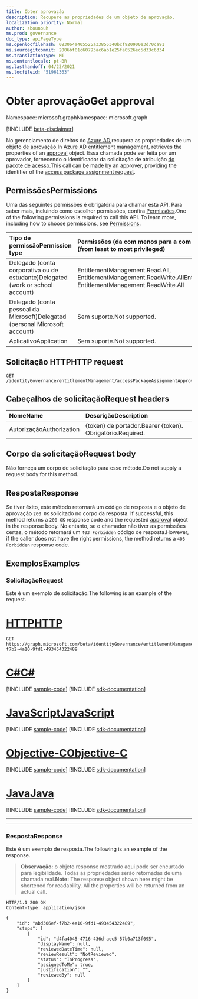 ```yaml
---
title: Obter aprovação
description: Recupere as propriedades de um objeto de aprovação.
localization_priority: Normal
author: sbounouh
ms.prod: governance
doc_type: apiPageType
ms.openlocfilehash: 083064a405525a33855340bcf920900e3d70ca91
ms.sourcegitcommit: 2006bf01c60793ac6ab1e25fa0526ec5d33c6334
ms.translationtype: MT
ms.contentlocale: pt-BR
ms.lasthandoff: 04/23/2021
ms.locfileid: "51961363"
---
```

# <a name="get-approval"></a><span data-ttu-id="5c1b9-103">Obter aprovação</span><span class="sxs-lookup"><span data-stu-id="5c1b9-103">Get approval</span></span>

<span data-ttu-id="5c1b9-104">Namespace: microsoft.graph</span><span class="sxs-lookup"><span data-stu-id="5c1b9-104">Namespace: microsoft.graph</span></span>

[!INCLUDE [beta-disclaimer](../../includes/beta-disclaimer.md)]

<span data-ttu-id="5c1b9-105">No gerenciamento de direitos do [Azure AD,](../resources/entitlementmanagement-root.md)recupera as propriedades de um [objeto de aprovação.](../resources/approval.md)</span><span class="sxs-lookup"><span data-stu-id="5c1b9-105">In [Azure AD entitlement management](../resources/entitlementmanagement-root.md), retrieves the properties of an [approval](../resources/approval.md) object.</span></span>  <span data-ttu-id="5c1b9-106">Essa chamada pode ser feita por um aprovador, fornecendo o identificador da solicitação de atribuição [do pacote de acesso.](../resources/accesspackageassignmentrequest.md)</span><span class="sxs-lookup"><span data-stu-id="5c1b9-106">This call can be made by an approver, providing the identifier of the [access package assignment request](../resources/accesspackageassignmentrequest.md).</span></span>

## <a name="permissions"></a><span data-ttu-id="5c1b9-107">Permissões</span><span class="sxs-lookup"><span data-stu-id="5c1b9-107">Permissions</span></span>

<span data-ttu-id="5c1b9-p102">Uma das seguintes permissões é obrigatória para chamar esta API. Para saber mais, incluindo como escolher permissões, confira [Permissões](/graph/permissions-reference).</span><span class="sxs-lookup"><span data-stu-id="5c1b9-p102">One of the following permissions is required to call this API. To learn more, including how to choose permissions, see [Permissions](/graph/permissions-reference).</span></span>

| <span data-ttu-id="5c1b9-110">Tipo de permissão</span><span class="sxs-lookup"><span data-stu-id="5c1b9-110">Permission type</span></span>                        | <span data-ttu-id="5c1b9-111">Permissões (da com menos para a com mais privilégios)</span><span class="sxs-lookup"><span data-stu-id="5c1b9-111">Permissions (from least to most privileged)</span></span> |
|:---------------------------------------|:--------------------------------------------|
| <span data-ttu-id="5c1b9-112">Delegado (conta corporativa ou de estudante)</span><span class="sxs-lookup"><span data-stu-id="5c1b9-112">Delegated (work or school account)</span></span>     | <span data-ttu-id="5c1b9-113">EntitlementManagement.Read.All, EntitlementManagement.ReadWrite.All</span><span class="sxs-lookup"><span data-stu-id="5c1b9-113">EntitlementManagement.Read.All, EntitlementManagement.ReadWrite.All</span></span> |
| <span data-ttu-id="5c1b9-114">Delegado (conta pessoal da Microsoft)</span><span class="sxs-lookup"><span data-stu-id="5c1b9-114">Delegated (personal Microsoft account)</span></span> | <span data-ttu-id="5c1b9-115">Sem suporte.</span><span class="sxs-lookup"><span data-stu-id="5c1b9-115">Not supported.</span></span> |
| <span data-ttu-id="5c1b9-116">Aplicativo</span><span class="sxs-lookup"><span data-stu-id="5c1b9-116">Application</span></span>                            | <span data-ttu-id="5c1b9-117">Sem suporte.</span><span class="sxs-lookup"><span data-stu-id="5c1b9-117">Not supported.</span></span> |

## <a name="http-request"></a><span data-ttu-id="5c1b9-118">Solicitação HTTP</span><span class="sxs-lookup"><span data-stu-id="5c1b9-118">HTTP request</span></span>

<!-- { "blockType": "ignored" } -->

```http
GET /identityGovernance/entitlementManagement/accessPackageAssignmentApprovals/{id}
```

## <a name="request-headers"></a><span data-ttu-id="5c1b9-119">Cabeçalhos de solicitação</span><span class="sxs-lookup"><span data-stu-id="5c1b9-119">Request headers</span></span>

| <span data-ttu-id="5c1b9-120">Nome</span><span class="sxs-lookup"><span data-stu-id="5c1b9-120">Name</span></span>      |<span data-ttu-id="5c1b9-121">Descrição</span><span class="sxs-lookup"><span data-stu-id="5c1b9-121">Description</span></span>|
|:----------|:----------|
| <span data-ttu-id="5c1b9-122">Autorização</span><span class="sxs-lookup"><span data-stu-id="5c1b9-122">Authorization</span></span> | <span data-ttu-id="5c1b9-123">\{token\} de portador.</span><span class="sxs-lookup"><span data-stu-id="5c1b9-123">Bearer \{token\}.</span></span> <span data-ttu-id="5c1b9-124">Obrigatório.</span><span class="sxs-lookup"><span data-stu-id="5c1b9-124">Required.</span></span> |

## <a name="request-body"></a><span data-ttu-id="5c1b9-125">Corpo da solicitação</span><span class="sxs-lookup"><span data-stu-id="5c1b9-125">Request body</span></span>

<span data-ttu-id="5c1b9-126">Não forneça um corpo de solicitação para esse método.</span><span class="sxs-lookup"><span data-stu-id="5c1b9-126">Do not supply a request body for this method.</span></span>

## <a name="response"></a><span data-ttu-id="5c1b9-127">Resposta</span><span class="sxs-lookup"><span data-stu-id="5c1b9-127">Response</span></span>

<span data-ttu-id="5c1b9-128">Se tiver êxito, este método retornará um código de resposta e o objeto de aprovação `200 OK` solicitado no corpo da resposta. [](../resources/approval.md)</span><span class="sxs-lookup"><span data-stu-id="5c1b9-128">If successful, this method returns a `200 OK` response code and the requested [approval](../resources/approval.md) object in the response body.</span></span> <span data-ttu-id="5c1b9-129">No entanto, se o chamador não tiver as permissões certas, o método retornará um `403 Forbidden` código de resposta.</span><span class="sxs-lookup"><span data-stu-id="5c1b9-129">However, if the caller does not have the right permissions, the method returns a `403 Forbidden` response code.</span></span>

## <a name="examples"></a><span data-ttu-id="5c1b9-130">Exemplos</span><span class="sxs-lookup"><span data-stu-id="5c1b9-130">Examples</span></span>

### <a name="request"></a><span data-ttu-id="5c1b9-131">Solicitação</span><span class="sxs-lookup"><span data-stu-id="5c1b9-131">Request</span></span>

<span data-ttu-id="5c1b9-132">Este é um exemplo de solicitação.</span><span class="sxs-lookup"><span data-stu-id="5c1b9-132">The following is an example of the request.</span></span>


# <a name="http"></a>[<span data-ttu-id="5c1b9-133">HTTP</span><span class="sxs-lookup"><span data-stu-id="5c1b9-133">HTTP</span></span>](#tab/http)
<!-- {
  "blockType": "request",
  "name": "get_approval"
}-->

```msgraph-interactive
GET https://graph.microsoft.com/beta/identityGovernance/entitlementManagement/accessPackageAssignmentApprovals/abd306ef-f7b2-4a10-9fd1-493454322489
```
# <a name="c"></a>[<span data-ttu-id="5c1b9-134">C#</span><span class="sxs-lookup"><span data-stu-id="5c1b9-134">C#</span></span>](#tab/csharp)
[!INCLUDE [sample-code](../includes/snippets/csharp/get-approval-csharp-snippets.md)]
[!INCLUDE [sdk-documentation](../includes/snippets/snippets-sdk-documentation-link.md)]

# <a name="javascript"></a>[<span data-ttu-id="5c1b9-135">JavaScript</span><span class="sxs-lookup"><span data-stu-id="5c1b9-135">JavaScript</span></span>](#tab/javascript)
[!INCLUDE [sample-code](../includes/snippets/javascript/get-approval-javascript-snippets.md)]
[!INCLUDE [sdk-documentation](../includes/snippets/snippets-sdk-documentation-link.md)]

# <a name="objective-c"></a>[<span data-ttu-id="5c1b9-136">Objective-C</span><span class="sxs-lookup"><span data-stu-id="5c1b9-136">Objective-C</span></span>](#tab/objc)
[!INCLUDE [sample-code](../includes/snippets/objc/get-approval-objc-snippets.md)]
[!INCLUDE [sdk-documentation](../includes/snippets/snippets-sdk-documentation-link.md)]

# <a name="java"></a>[<span data-ttu-id="5c1b9-137">Java</span><span class="sxs-lookup"><span data-stu-id="5c1b9-137">Java</span></span>](#tab/java)
[!INCLUDE [sample-code](../includes/snippets/java/get-approval-java-snippets.md)]
[!INCLUDE [sdk-documentation](../includes/snippets/snippets-sdk-documentation-link.md)]

---

---


### <a name="response"></a><span data-ttu-id="5c1b9-138">Resposta</span><span class="sxs-lookup"><span data-stu-id="5c1b9-138">Response</span></span>

<span data-ttu-id="5c1b9-139">Este é um exemplo de resposta.</span><span class="sxs-lookup"><span data-stu-id="5c1b9-139">The following is an example of the response.</span></span>

> <span data-ttu-id="5c1b9-p105">**Observação:** o objeto response mostrado aqui pode ser encurtado para legibilidade. Todas as propriedades serão retornadas de uma chamada real.</span><span class="sxs-lookup"><span data-stu-id="5c1b9-p105">**Note:** The response object shown here might be shortened for readability. All the properties will be returned from an actual call.</span></span>

<!-- {
  "blockType": "response",
  "truncated": true,
  "@odata.type": "microsoft.graph.approval"
} -->

```http
HTTP/1.1 200 OK
Content-type: application/json

{
    "id": "abd306ef-f7b2-4a10-9fd1-493454322489",
    "steps": [
        {
            "id": "d4fa4045-4716-436d-aec5-57b0a713f095",
            "displayName": null,
            "reviewedDateTime": null,
            "reviewResult": "NotReviewed",
            "status": "InProgress",
            "assignedToMe": true,
            "justification": "",
            "reviewedBy": null
        }
    ]
}
```

<!-- uuid: 16cd6b66-4b1a-43a1-adaf-3a886856ed98
2021-02-12 14:57:30 UTC -->
<!-- {
  "type": "#page.annotation",
  "description": "Get approval",
  "keywords": "",
  "section": "documentation",
  "tocPath": ""
}-->



